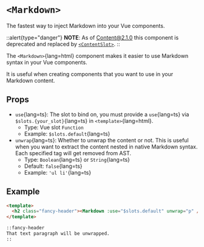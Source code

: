 # `<Markdown>`

The fastest way to inject Markdown into your Vue components.

::alert{type="danger"}
**NOTE**: As of Content@2.1.0 this component is deprecated and replaced by [`<ContentSlot>`](/api/components/content-slot).
::

The `<Markdown>`{lang=html} component makes it easier to use Markdown syntax in your Vue components.

It is useful when creating components that you want to use in your Markdown content.

## Props

- `use`{lang=ts}: The slot to bind on, you must provide a `use`{lang=ts} via `$slots.{your_slot}`{lang=ts} in `<template>`{lang=html}.
  - Type: Vue slot `Function`
  - Example: `$slots.default`{lang=ts}
- `unwrap`{lang=ts}: Whether to unwrap the content or not. This is useful when you want to extract the content nested in native Markdown syntax. Each specified tag will get removed from AST.
  - Type: `Boolean`{lang=ts} or `String`{lang=ts}
  - Default: `false`{lang=ts}
  - Example: `'ul li'`{lang=ts}

## Example

```html [components/FancyHeader.vue]
<template>
  <h2 class="fancy-header"><Markdown :use="$slots.default" unwrap="p" /></h2>
</template>
```

```md [content/index.md]
::fancy-header
That text paragraph will be unwrapped.
::
```
